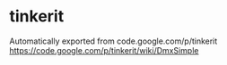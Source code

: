# tinkerit
Automatically exported from code.google.com/p/tinkerit
https://code.google.com/p/tinkerit/wiki/DmxSimple
